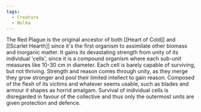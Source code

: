 ```yaml
---
tags:
  - Creature
  - Nolka
---
```

The Red Plague is the original ancestor of both [[Heart of Cold]] and [[Scarlet Hearth]] since it's the first organism to assimilate other biomass and inorganic matter. 
It gains its devastating strength from unity of its individual 'cells', since it is a compound organism where each sub-unit measures like 10-30 cm in diameter. 
Each cell is barely capable of surviving, but not thriving. Strength and reason comes through unity, as they merge they grow stronger and pool their limited intellect to gain reason. 
Composed of the flesh of its victims and whatever seems usable, such as blades and armour it shapes as horrid amalgam. Survival of individual cells is disregarded in favour of the collective and thus only the outermost units are given protection and defence. 